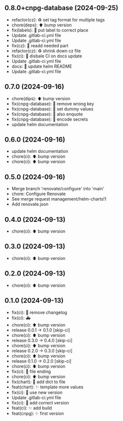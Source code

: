 ## 0.8.0+cnpg-database (2024-09-25)


- refactor(cz): :recycle: set tag format for multiple tags
- chore(deps): :arrow_up: bump version
- fix(labels): :bug: put label to correct place
- Update .gitlab-ci.yml file
- Update .gitlab-ci.yml file
- fix(cz): :bug: readd needed part
- refactor(cz): :recycle: shrink down cz file
- fix(ci): :bug: disbale CI on docs update
- Update .gitlab-ci.yml file
- docs: :memo: update helm README
- Update .gitlab-ci.yml file

## 0.7.0 (2024-09-16)


- chore(dips): :arrow_up: bump version
- fix(cnpg-database): :bug: remove wrong key
- fix(cnpg-database): :bug: set dummy values
- fix(cnpg-database): :bug: also enquote
- fix(cnpg-database): :bug: encode secrets
- update helm documentation

## 0.6.0 (2024-09-16)


- update helm documentation
- chore(ci): ⬆ bump version
- chore(ci): :arrow_up: bump version

## 0.5.0 (2024-09-16)


- Merge branch 'renovate/configure' into 'main'
- chore: Configure Renovate
- See merge request management/helm-charts!1
- Add renovate.json

## 0.4.0 (2024-09-13)


- chore(ci): ⬆ bump version

## 0.3.0 (2024-09-13)


- chore(ci): ⬆ bump version

## 0.2.0 (2024-09-13)


- chore(ci): ⬆ bump version

## 0.1.0 (2024-09-13)


- fix(ci): :bug: remove changelog
- fix(ci): :ambulance:
- chore(ci): ⬆ bump version
- release 0.0.1 → 0.1.0 [skip-ci]
- chore(ci): ⬆ bump version
- release 0.3.0 → 0.4.0 [skip-ci]
- chore(ci): ⬆ bump version
- release 0.2.0 → 0.3.0 [skip-ci]
- chore(ci): ⬆ bump version
- release 0.1.0 → 0.2.0 [skip-ci]
- chore(ci): ⬆ bump version
- fix(ci): :bug: file ending
- chore(ci): :arrow_up: bump version
- fix(chart): :bug: add dict to file
- feat(chart): :sparkles: template more values
- fix(ci): :bug: use new version
- Update .gitlab-ci.yml file
- fix(ci): :bug: add correct version
- feat(ci): :sparkles: add build
- feat(cnpg): :sparkles: first version
